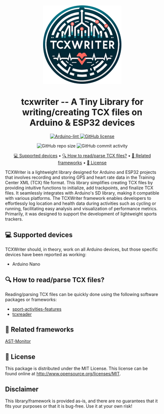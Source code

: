 <p align="center">
  <img width="256" src="./.github/logo/tcxwriter_logo_512.png">
</p>

<h1 align="center">
tcxwriter -- A Tiny Library for writing/creating TCX files on Arduino & ESP32 devices
</h1>

<p align="center">
  <a href="ttps://github.com/firefly-cpp/TCXWriter/actions/workflows/arduino-lint.yml">
    <img alt="Arduino-lint" src="https://github.com/firefly-cpp/TCXWriter/actions/workflows/arduino-lint.yml/badge.svg">
  </a>
  <a href="https://github.com/firefly-cpp/TCXWriter/blob/master/LICENSE">
    <img alt="GitHub license" src="https://img.shields.io/github/license/firefly-cpp/TCXWriter.svg">
  </a>
</p>

<p align="center">
  <img alt="GitHub repo size" src="https://img.shields.io/github/repo-size/firefly-cpp/TCXWriter">
  <img alt="GitHub commit activity" src="https://img.shields.io/github/commit-activity/w/firefly-cpp/TCXWriter.svg">
</p>

<p align="center">
  <a href="#-supported-devices">💻 Supported devices</a> •
  <a href="#-how-to-readparse-tcx-files">🔍 How to read/parse TCX files?</a> •
  <a href="#-related-frameworks">🔗 Related frameworks</a> •
  <a href="#-license">🔑 License</a>
</p>

TCXWriter is a lightweight library designed for Arduino and ESP32 projects that involves recording and storing GPS and heart rate data in the Training Center XML (TCX) file format. This library simplifies creating TCX files by providing intuitive functions to initialize, add trackpoints, and finalize TCX files. It seamlessly integrates with Arduino's SD library, making it compatible with various platforms. The TCXWriter framework enables developers to effortlessly log location and health data during activities such as cycling or running, facilitating easy analysis and visualization of performance metrics. Primarily, it was designed to support the development of lightweight sports trackers.

## 💻 Supported devices

TCXWriter should, in theory, work on all Arduino devices, but those specific devices have been reported as working:

-   Arduino Nano

## 🔍 How to read/parse TCX files?

Reading/parsing TCX files can be quickly done using the following software packages or frameworks:

-   [sport-activities-features](https://github.com/firefly-cpp/sport-activities-features)
-   [tcxreader](https://github.com/alenrajsp/tcxreader)

## 🔗 Related frameworks

[AST-Monitor](https://github.com/firefly-cpp/AST-Monitor)

## 🔑 License

This package is distributed under the MIT License. This license can be found online at <http://www.opensource.org/licenses/MIT>.

## Disclaimer

This library/framework is provided as-is, and there are no guarantees that it fits your purposes or that it is bug-free. Use it at your own risk!
